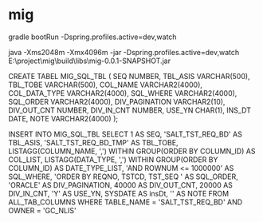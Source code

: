 # mig

gradle bootRun -Dspring.profiles.active=dev,watch

java -Xms2048m -Xmx4096m -jar -Dspring.profiles.active=dev,watch E:\project\mig\build\libs\mig-0.0.1-SNAPSHOT.jar

CREATE TABEL MIG_SQL_TBL 
(
    SEQ         NUMBER,
    TBL_ASIS    VARCHAR(500),
    TBL_TOBE    VARCHAR(500),
    COL_NAME       VARCHAR2(4000),
    COL_DATA_TYPE  VARCHAR2(4000),
    SQL_WHERE   VARCHAR2(4000),
    SQL_ORDER   VARCHAR2(4000),
    DIV_PAGINATION  VARCHAR2(10),
    DIV_OUT_CNT   NUMBER,
    DIV_IN_CNT    NUMBER,
    USE_YN      CHAR(1),
    INS_DT      DATE,
    NOTE        VARCHAR2(4000)
);

INSERT INTO MIG_SQL_TBL 
SELECT 1 AS SEQ,
       'SALT_TST_REQ_BD' AS TBL_ASIS,
       'SALT_TST_REQ_BD_TMP' AS TBL_TOBE,
       LISTAGG(COLUMN_NAME, ',') WITHIN GROUP(ORDER BY COLUMN_ID) AS COL_LIST,
       LISTAGG(DATA_TYPE, ',') WITHIN GROUP(ORDER BY COLUMN_ID) AS DATE_TYPE_LIST,
       'AND ROWNUM <= 1000000' AS SQL_WHERE,
       'ORDER BY REQNO, TSTCD, TST_SEQ ' AS SQL_ORDER,
       'ORACLE' AS DIV_PAGINATION,
       40000 AS DIV_OUT_CNT,
       20000 AS DIV_IN_CNT,
      'Y' AS USE_YN,
       SYSDATE AS insDt,
       '' AS NOTE
  FROM ALL_TAB_COLUMNS 
 WHERE TABLE_NAME = 'SALT_TST_REQ_BD' AND OWNER = 'GC_NLIS'
